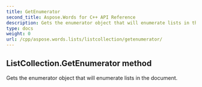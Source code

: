 ```yaml
---
title: GetEnumerator
second_title: Aspose.Words for C++ API Reference
description: Gets the enumerator object that will enumerate lists in the document. 
type: docs
weight: 0
url: /cpp/aspose.words.lists/listcollection/getenumerator/
---
```

## ListCollection.GetEnumerator method


Gets the enumerator object that will enumerate lists in the document.

